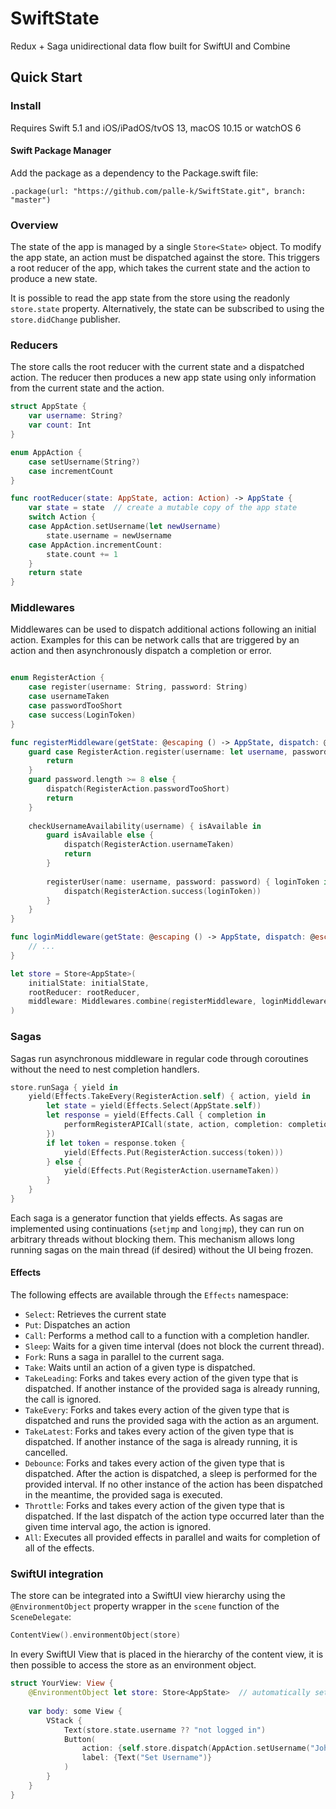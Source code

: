 # SwiftState

Redux + Saga unidirectional data flow built for SwiftUI and Combine

## Quick Start

### Install

Requires Swift 5.1 and iOS/iPadOS/tvOS 13, macOS 10.15 or watchOS 6

#### Swift Package Manager

Add the package as a dependency to the Package.swift file:

```
.package(url: "https://github.com/palle-k/SwiftState.git", branch: "master")
```

### Overview

The state of the app is managed by a single `Store<State>` object.
To modify the app state, an action must be dispatched against the store.
This triggers a root reducer of the app, which takes the current state and the action to produce a new state.

It is possible to read the app state from the store using the readonly `store.state` property.
Alternatively, the state can be subscribed to using the `store.didChange` publisher.

### Reducers

The store calls the root reducer with the current state and a dispatched action. 
The reducer then produces a new app state using only information from the current state and the action.

```swift
struct AppState {
    var username: String?
    var count: Int
}

enum AppAction {
    case setUsername(String?)
    case incrementCount
}

func rootReducer(state: AppState, action: Action) -> AppState {
    var state = state  // create a mutable copy of the app state
    switch Action {
    case AppAction.setUsername(let newUsername)
        state.username = newUsername
    case AppAction.incrementCount:
        state.count += 1
    }
    return state
}
```

### Middlewares

Middlewares can be used to dispatch additional actions following an initial action.
Examples for this can be network calls that are triggered by an action and then asynchronously dispatch a completion or error. 

```swift

enum RegisterAction {
    case register(username: String, password: String)
    case usernameTaken
    case passwordTooShort
    case success(LoginToken)
}

func registerMiddleware(getState: @escaping () -> AppState, dispatch: @escaping (Action) -> ()) {
    guard case RegisterAction.register(username: let username, password: let password) else {
        return
    }
    guard password.length >= 8 else {
        dispatch(RegisterAction.passwordTooShort)
        return
    }
    
    checkUsernameAvailability(username) { isAvailable in
        guard isAvailable else {
            dispatch(RegisterAction.usernameTaken)
            return
        }
        
        registerUser(name: username, password: password) { loginToken in
            dispatch(RegisterAction.success(loginToken))
        }
    }
}

func loginMiddleware(getState: @escaping () -> AppState, dispatch: @escaping (Action) -> ()) {
    // ...
}

let store = Store<AppState>(
    initialState: initialState,
    rootReducer: rootReducer,
    middleware: Middlewares.combine(registerMiddleware, loginMiddleware)
)

```

### Sagas

Sagas run asynchronous middleware in regular code through coroutines without the need to nest completion handlers.

```swift
store.runSaga { yield in
    yield(Effects.TakeEvery(RegisterAction.self) { action, yield in
        let state = yield(Effects.Select(AppState.self))
        let response = yield(Effects.Call { completion in
            performRegisterAPICall(state, action, completion: completion)
        })
        if let token = response.token {
            yield(Effects.Put(RegisterAction.success(token)))
        } else {
            yield(Effects.Put(RegisterAction.usernameTaken))
        }
    }
}
```

Each saga is a generator function that yields effects. 
As sagas are implemented using continuations (`setjmp` and `longjmp`), they can run on arbitrary threads without blocking them.
This mechanism allows long running sagas on the main thread (if desired) without the UI being frozen.

#### Effects

The following effects are available through the `Effects` namespace:

- `Select`: Retrieves the current state
- `Put`: Dispatches an action
- `Call`: Performs a method call to a function with a completion handler.
- `Sleep`: Waits for a given time interval (does not block the current thread).
- `Fork`: Runs a saga in parallel to the current saga.
- `Take`: Waits until an action of a given type is dispatched.
- `TakeLeading`: Forks and takes every action of the given type that is dispatched. If another instance of the provided saga is already running, the call is ignored.
- `TakeEvery`: Forks and takes every action of the given type that is dispatched and runs the provided saga with the action as an argument.
- `TakeLatest`: Forks and takes every action of the given type that is dispatched. If another instance of the saga is already running, it is cancelled.
- `Debounce`: Forks and takes every action of the given type that is dispatched. After the action is dispatched, a sleep is performed for the provided interval. If no other instance of the action has been dispatched in the meantime, the provided saga is executed.
- `Throttle`: Forks and takes every action of the given type that is dispatched. If the last dispatch of the action type occurred later than the given time interval ago, the action is ignored.
- `All`: Executes all provided effects in parallel and waits for completion of all of the effects.

### SwiftUI integration

The store can be integrated into a SwiftUI view hierarchy using the `@EnvironmentObject` property wrapper in the `scene` function of the `SceneDelegate`:

```swift
ContentView().environmentObject(store)
```

In every SwiftUI View that is placed in the hierarchy of the content view, it is then possible to access the store as an environment object.

```swift
struct YourView: View {
    @EnvironmentObject let store: Store<AppState>  // automatically set by SwiftUI
    
    var body: some View {
        VStack {
            Text(store.state.username ?? "not logged in")
            Button(
                action: {self.store.dispatch(AppAction.setUsername("John Appleseed"))}, 
                label: {Text("Set Username")}
            )
        }
    }
}
```

